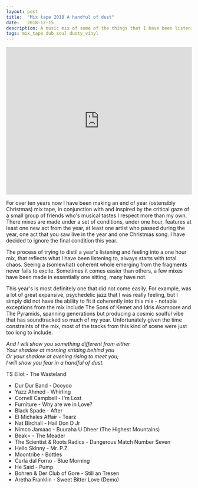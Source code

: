 ```yaml
---
layout: post
title:  "Mix tape 2018 A handful of dust"
date:   2018-12-15
description: A music mix of some of the things that I have been listening to this year. Dust, scratchy passing grooves for a year as it slips away. Including Dur Dur Band, Aretha Franklin, Carla dal Forno, Furniture and lots more.
tags: mix_tape dub soul dusty_vinyl
---
```


<iframe width="100%" height="400" src="https://www.mixcloud.com/widget/iframe/?feed=%2Fkeith-butler2%2Fservice-industry-soul-2018-a-handful-of-dust%2F" frameborder="0" ></iframe>

For over ten years now I have been making an end of year (ostensibly Christmas) mix tape, in conjunction with and inspired by the critical gaze of a small group of friends who's musical tastes I respect more than my own. There mixes are made under a set of conditions, under one hour, features at least one new act from the year, at least one artist who passed during the year, one act that you saw live in the year and one Christmas song. I have decided to ignore the final condition this year. 

The process of trying to distil a year's listening and feeling into a one hour mix, that reflects what I have been listening to, always starts with total chaos. Seeing a (somewhat) coherent whole emerging from the fragments never fails to excite. Sometimes it comes easier than others, a few mixes have been made in essentially one sitting, many have not.

This year's is most definitely one that did not come easily. For example, was a lot of great expansive, psychedelic jazz that I was really feeling, but I simply did not have the ability to fit it coherently into this mix - notable exceptions from the mix include The Sons of Kemet and Idris Akamoore and The Pyramids, spanning generations but producing a cosmic soulful vibe that has soundtracked so much of my year. Unfortunately given the time constraints of the mix, most of the tracks from this kind of scene were just too long to include.

*And I will show you something different from either  
Your shadow at morning striding behind you  
Or your shadow at evening rising to meet you;  
I will show you fear in a handful of dust.*

TS Eliot - The Wasteland


* Dur Dur Band - Dooyoo
* Yazz Ahmed - Whirling
* Cornell Campbell - I'm Lost
* Furniture - Why are we in Love?
* Black Spade - After
* El Michales Affair - Tearz
* Nat Birchall - Hail Don D Jr
* Nimco Jamaac - Buuraha U Dheer (The Highest Mountains)
* Beak> - The Meader
* The Scientist & Roots Radics - Dangerous Match Number Seven
* Hello Skinny - Mr. P.Z.
* Moontribe - Bottles
* Carla dal Forno - Blue Morning
* He Said - Pump
* Bohren & Der Club of Gore - Still an Tresen
* Aretha Franklin - Sweet Bitter Love (Demo)